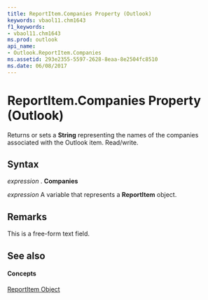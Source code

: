 ```yaml
---
title: ReportItem.Companies Property (Outlook)
keywords: vbaol11.chm1643
f1_keywords:
- vbaol11.chm1643
ms.prod: outlook
api_name:
- Outlook.ReportItem.Companies
ms.assetid: 293e2355-5597-2628-8eaa-8e2504fc8510
ms.date: 06/08/2017
---
```



# ReportItem.Companies Property (Outlook)

Returns or sets a  **String** representing the names of the companies associated with the Outlook item. Read/write.


## Syntax

 _expression_ . **Companies**

 _expression_ A variable that represents a **ReportItem** object.


## Remarks

This is a free-form text field. 


## See also


#### Concepts


[ReportItem Object](reportitem-object-outlook.md)

